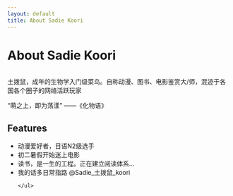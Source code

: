```yaml
---
layout: default
title: About Sadie Koori
---
```


<div class="post">
	<h1 class="pageTitle">About Sadie Koori</h1>
	<img src="{{ '/assets/img/h6p3525rbesaimyt717t7m7d.jpg' | prepend: site.baseurl }}" alt="">
	<p class="intro">土拨鼠，成年的生物学入门级菜鸟。自称动漫、图书、电影鉴赏大/师，混迹于各国各个圈子的网络活跃玩家</p>
	<p>“萌之上，即为荡漾” ——《化物语》</p>
	<h2>Features</h2>
	<ul>
		<li>动漫爱好者，日语N2级选手</li>
  		<li>初二暑假开始迷上电影</li>
  		<li>读书，是一生的工程。正在建立阅读体系...</li>
  		<li>我的话多日常指路 @Sadie_土拨鼠_koori </li>
  		
  	</ul>
</div>
